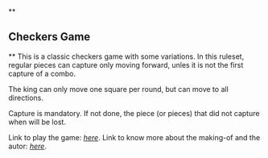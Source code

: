 **

## Checkers Game

**
This is a classic checkers game with some variations. In this ruleset, regular pieces can capture only moving forward, unles it is not the first capture of a combo.

The king can only move one square per round, but can move to all directions.

Capture is mandatory. If not done, the piece (or pieces) that did not capture when will be lost.

Link to play the game: *[here](https://khessdotto.github.io/checkers-game/)*.
Link to know more about the making-of and the autor: *[here](https://docs.google.com/presentation/d/1wz2EScpLYB-5ZqneklFZT6ttbXYZjEFbXtiawfo4FX4/edit#slide=id.p)*.
